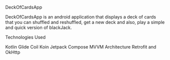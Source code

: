DeckOfCardsApp

DeckOfCardsApp is an android application that displays a deck of cards that you can shuffled and reshuffled, get a new deck and also, play a simple and quick version of blackJack.

Technologies Used

Kotlin 
Glide
Coil
Koin
Jetpack Compose
MVVM Architecture
Retrofit and OkHttp
